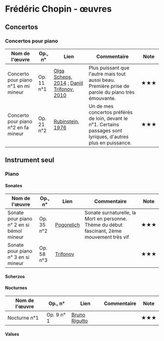 # Frédéric Chopin - œuvres  

<!-- |Nom de l'œuvre| Op., n° | Lien | Commentaire | Note|
|--------|----|-------|---------|----|
|        |     |  <youtu.be/...>  |   |  ★|-->

## Concertos

### Concertos pour piano

|Nom de l'œuvre| Op., n° | Lien | Commentaire | Note|
|--------|----|-------|---------|----|
|Concerto pour piano n°1 en mi mineur| Op. 11 n°1  |   [Olga Scheps, 2014](https://youtu.be/2bFo65szAP0) ; [Daniil Trifonov, 2010](https://youtu.be/41sVzqYvA9c) | Plus puissant que l'autre mais tout aussi beau. Première prise de parole du piano très émouvante. | ★★★|
|Concerto pour piano n°2 en fa mineur| Op. 21 n°2  |   [Rubinstein, 1976](https://youtu.be/T_GecdMywPw) |Un de mes concertos préférés de loin, devant le n°1. Certains passages sont lyriques, d'autres plus en puissance. | ★★★|

<!-- ### Concertos pour violon -->
<!-- ### Concertos pour violoncelle -->
<!-- ### Concertos pour clarinette -->

## Instrument seul

### Piano

#### Sonates

|Nom de l'œuvre| Op., n° | Lien | Commentaire | Note|
|--------|----|-------|---------|----|
|Sonate pour piano n° 2 en si bémol mineur|Op. 35 n°2|  [Pogorelich](https://youtu.be/gHZHy2B6MCc?t=18)| Sonate surnaturelle, la Mort en personne. Thème du début fascinant, 2ème mouvement très vif | ★★★|
|Sonate pour piano n° 3 en si mineur|Op. 58 n°3|  [Trifonov](https://youtu.be/_LtmeGgtJNA)|  | ★★★|

#### Scherzos

<!-- |Nom de l'œuvre| Op., n° | Lien | Commentaire | Note|
|--------|----|-------|---------|----|
|        |     |  <youtu.be/...>  |   |  ★|
 -->
  
#### Nocturnes

|Nom de l'œuvre| Op., n° | Lien | Commentaire | Note|
|--------|----|-------|---------|----|
|Nocturne n°1| Op. 9 n° 1 |  [Bruno Rigutto](https://youtu.be/Ci97CSGv6y8)  |   |★★★|


#### Valses

<!-- ### Orgue -->
<!-- ### Violon -->
<!-- ### Violoncelle -->
